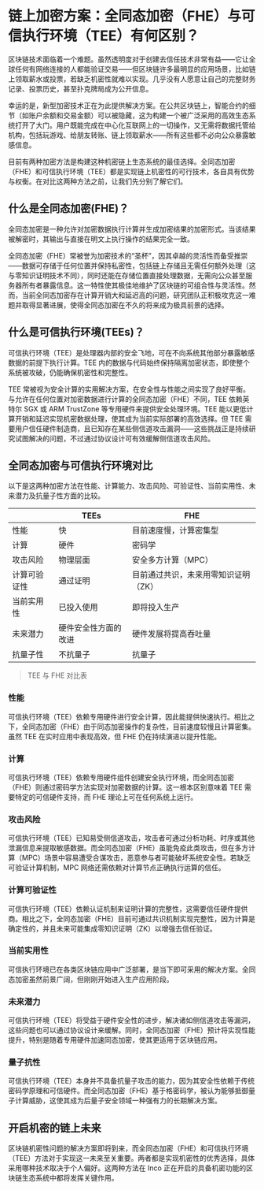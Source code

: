 # 链上加密方案：全同态加密（FHE）与可信执行环境（TEE）有何区别？

区块链技术面临着一个难题。虽然透明度对于创建去信任技术非常有益——它让全球任何有网络连接的人都能验证交易——但区块链许多最明显的应用场景，比如链上领取薪水或投票，若缺乏机密性就难以实现。几乎没有人愿意让自己的完整财务记录、投票历史，甚至扑克牌局成为公开信息。

幸运的是，新型加密技术正在为此提供解决方案。在公共区块链上，智能合约的细节（如账户余额和交易金额）可以被隐藏，这为构建一个被广泛采用的高效生态系统打开了大门。用户既能完成在中心化互联网上的一切操作，又无需将数据托管给机构，包括玩游戏、给朋友转账、链上领取薪水——所有这些都不必向公众暴露敏感信息。

目前有两种加密方法是构建这种机密链上生态系统的最佳选择。全同态加密（FHE）和可信执行环境（TEE）都是实现链上机密性的可行技术，各自具有优势与权衡。在对比这两种方法之前，让我们先分别了解它们。

## 什么是全同态加密(FHE)？

全同态加密是一种允许对加密数据执行计算并生成加密结果的加密形式。当该结果被解密时，其输出与直接在明文上执行操作的结果完全一致。

全同态加密（FHE）常被誉为加密技术的“圣杯”，因其卓越的灵活性而备受推崇——数据可存储于任何位置并保持私密性，包括链上存储且无需任何额外处理（这与零知识证明技术不同），同时还能在存储位置直接处理数据，无需向公众甚至服务器所有者暴露信息。这一特性使其极佳地维护了区块链的可组合性与灵活性。然而，当前全同态加密存在计算开销大和延迟高的问题，研究团队正积极攻克这一难题并取得显著进展，使得全同态加密在不久的将来成为极具前景的选择。

##  什么是可信执行环境(TEEs)？

可信执行环境（TEE）是处理器内部的安全飞地，可在不向系统其他部分暴露敏感数据的前提下执行计算。TEE 内的数据与代码始终保持隔离加密状态，即使整个系统被攻破，仍能确保机密性和完整性。

TEE 常被视为安全计算的实用解决方案，在安全性与性能之间实现了良好平衡。与允许在任何位置对加密数据进行计算的全同态加密（FHE）不同，TEE 依赖英特尔 SGX 或 ARM TrustZone 等专用硬件来提供安全处理环境。TEE 能以更低计算开销和延迟实现机密数据处理，使其成为当前实际部署的高效选择。但 TEE 需要用户信任硬件制造商，且已知存在某些侧信道攻击漏洞——这些挑战正是持续研究试图解决的问题，不过通过协议设计可有效缓解侧信道攻击风险。

## 全同态加密与可信执行环境对比

以下是这两种加密方法在性能、计算能力、攻击风险、可验证性、当前实用性、未来潜力及抗量子性方面的比较。

|              | TEEs                 | FHE                                  |
| ------------ | -------------------- | ------------------------------------ |
| 性能         | 快                   | 目前速度慢，计算密集型               |
| 计算         | 硬件                 | 密码学                               |
| 攻击风险     | 物理层面             | 安全多方计算（MPC）                  |
| 计算可验证性 | 通过证明             | 目前通过共识，未来用零知识证明（ZK） |
| 当前实用性   | 已投入使用           | 即将投入生产                         |
| 未来潜力     | 硬件安全性方面的改进 | 硬件发展将提高吞吐量                 |
| 抗量子性     | 不抗量子             | 抗量子                               |

> TEE 与 FHE 对比表

### 性能

可信执行环境（TEE）依赖专用硬件进行安全计算，因此能提供快速执行。相比之下，全同态加密（FHE）由于同态加密操作的复杂性，目前速度较慢且计算密集。虽然 TEE 在实时应用中表现高效，但 FHE 仍在持续演进以提升性能。

### 计算

可信执行环境（TEE）依赖专用硬件组件创建安全执行环境，而全同态加密（FHE）则通过密码学方法实现对加密数据的计算。这一根本区别意味着 TEE 需要特定的可信硬件支持，而 FHE 理论上可在任何系统上运行。

### 攻击风险

可信执行环境（TEE）已知易受侧信道攻击，攻击者可通过分析功耗、时序或其他泄漏信息来提取敏感数据。而全同态加密（FHE）虽能免疫此类攻击，但在多方计算（MPC）场景中容易遭受合谋攻击，恶意参与者可能破坏系统安全性。若缺乏可验证计算机制，MPC 网络还需依赖对计算节点正确执行运算的信任。

### 计算可验证性

可信执行环境（TEE）依赖认证机制来证明计算的完整性，这需要信任硬件提供商。相比之下，全同态加密（FHE）目前可通过共识机制实现完整性，因为计算是确定性的，并且未来可能集成零知识证明（ZK）以增强去信任验证。

### 当前实用性

可信执行环境已在各类区块链应用中广泛部署，是当下即可采用的解决方案。全同态加密虽然前景广阔，但刚刚开始进入生产应用阶段。

### 未来潜力

可信执行环境（TEE）将受益于硬件安全性的进步，解决诸如侧信道攻击等漏洞，这些问题也可以通过协议设计来缓解。同时，全同态加密（FHE）预计将实现性能提升，特别是随着专用硬件加速同态加密，使其更适用于区块链应用。

### 量子抗性

可信执行环境（TEE）本身并不具备抗量子攻击的能力，因为其安全性依赖于传统密码学原理和可信硬件。而全同态加密（FHE）基于格密码学，被认为能够抵御量子计算威胁，这使其成为后量子安全领域一种强有力的长期解决方案。

## 开启机密的链上未来

区块链机密性问题的解决方案即将到来，而全同态加密（FHE）和可信执行环境（TEE）方法对于实现这一未来至关重要。两者都是实现机密性的优秀选择，具体采用哪种技术取决于个人偏好。这两种方法在 Inco 正在开启的具备机密功能的区块链生态系统中都将发挥关键作用。